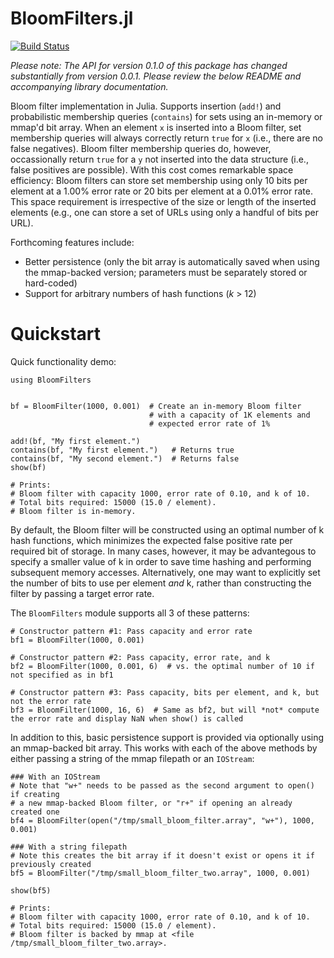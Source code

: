 BloomFilters.jl
===============

[![Build Status](https://travis-ci.org/johnmyleswhite/BloomFilters.jl.png)](https://travis-ci.org/johnmyleswhite/BloomFilters.jl)

*Please note: The API for version 0.1.0 of this package has changed substantially from version 0.0.1. Please review the below README and accompanying library documentation.*

Bloom filter implementation in Julia. Supports insertion (`add!`) and probabilistic membership queries (`contains`) for sets using an in-memory or mmap'd bit array. When an element `x` is inserted into a Bloom filter, set membership queries will always correctly return `true` for `x` (i.e., there are no false negatives). Bloom filter membership queries do, however, occassionally return `true` for a `y` not inserted into the data structure (i.e., false positives are possible). With this cost comes remarkable space efficiency: Bloom filters can store set membership using only 10 bits per element at a 1.00% error rate or 20 bits per element at a 0.01% error rate. This space requirement is irrespective of the size or length of the inserted elements (e.g., one can store a set of URLs using only a handful of bits per URL).


Forthcoming features include:
* Better persistence (only the bit array is automatically saved when using the mmap-backed version; parameters must be separately stored or hard-coded)
* Support for arbitrary numbers of hash functions (*k* > 12)


Quickstart
==========
Quick functionality demo:
```
using BloomFilters


bf = BloomFilter(1000, 0.001)  # Create an in-memory Bloom filter
							   # with a capacity of 1K elements and
							   # expected error rate of 1%

add!(bf, "My first element.")
contains(bf, "My first element.")   # Returns true
contains(bf, "My second element.")  # Returns false
show(bf)

# Prints:
# Bloom filter with capacity 1000, error rate of 0.10, and k of 10.
# Total bits required: 15000 (15.0 / element).
# Bloom filter is in-memory.

```

By default, the Bloom filter will be constructed using an optimal number of k hash functions, which minimizes the expected false positive rate per required bit of storage. In many cases, however, it may be advantegous to specify a smaller value of k in order to save time hashing and performing subsequent memory accesses. Alternatively, one may want to explicitly set the number of bits to use per element _and_ k, rather than constructing the filter by passing a target error rate.


The `BloomFilters` module supports all 3 of these patterns:

```
# Constructor pattern #1: Pass capacity and error rate
bf1 = BloomFilter(1000, 0.001)

# Constructor pattern #2: Pass capacity, error rate, and k
bf2 = BloomFilter(1000, 0.001, 6)  # vs. the optimal number of 10 if not specified as in bf1

# Constructor pattern #3: Pass capacity, bits per element, and k, but not the error rate
bf3 = BloomFilter(1000, 16, 6)  # Same as bf2, but will *not* compute the error rate and display NaN when show() is called
```


In addition to this, basic persistence support is provided via optionally using an mmap-backed bit array. This works with each of the above methods by either passing a string of the mmap filepath or an `IOStream`:

```
### With an IOStream
# Note that "w+" needs to be passed as the second argument to open() if creating
# a new mmap-backed Bloom filter, or "r+" if opening an already created one
bf4 = BloomFilter(open("/tmp/small_bloom_filter.array", "w+"), 1000, 0.001)

### With a string filepath
# Note this creates the bit array if it doesn't exist or opens it if previously created
bf5 = BloomFilter("/tmp/small_bloom_filter_two.array", 1000, 0.001)

show(bf5)

# Prints:
# Bloom filter with capacity 1000, error rate of 0.10, and k of 10.
# Total bits required: 15000 (15.0 / element).
# Bloom filter is backed by mmap at <file /tmp/small_bloom_filter_two.array>.
```
